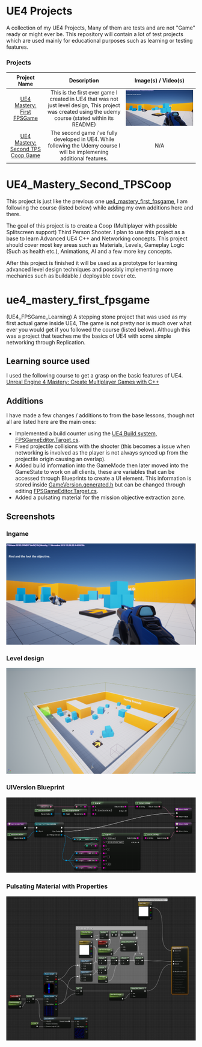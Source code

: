 # UE4 Projects
A collection of my UE4 Projects, Many of them are tests and are not "Game" ready or might ever be. 
This repository will contain a lot of test projects which are used mainly for educational purposes such as learning or testing features.


### Projects

| Project Name  | Description | Image(s) / Video(s) |
:----:|:----:|:----:
[UE4 Mastery: First FPSGame](#ue4_mastery_first_fpsgame) | This is the first ever game I created in UE4 that was not just level design, This project was created using the udemy course (stated within its README) | ![Ingame](resources/ue4_mastery_first_fpsgame/ue4_mastery_first_fpsgame.ingame.PNG "Ingame")
[UE4 Mastery: Second TPS Coop Game](#UE4_Mastery_Second_TPSCoop) | The second game i've fully developed in UE4. While following the Udemy course I will be implemening additional features. | N/A

# UE4_Mastery_Second_TPSCoop
This project is just like the previous one [ue4_mastery_first_fpsgame](#ue4_mastery_first_fpsgame), I am following the course (listed below) while adding my own additions here and there. 

The goal of this project is to create a Coop (Multiplayer with possible Splitscreen support) Third Person Shooter. 
I plan to use this project as a base to learn Advanced UE4 C++ and Networking concepts. 
This project should cover most key areas such as Materials, Levels, Gameplay Logic (Such as health etc.), Animations, AI and a few more key concepts.

After this project is finished it will be used as a prototype for learning advanced level design techniques and possibly implementing more mechanics such as buildable / deployable cover etc.

# ue4_mastery_first_fpsgame 
(UE4_FPSGame_Learning)
A stepping stone project that was used as my first actual game inside UE4, The game is not pretty nor is much over what ever you would get if you followed the course (listed below). 
Although this was a project that teaches me the basics of UE4 with some simple networking through Replication.

## Learning source used
I used the following course to get a grasp on the basic features of UE4.  
[Unreal Engine 4 Mastery: Create Multiplayer Games with C++](https://www.udemy.com/unrealengine-cpp)

## Additions
I have made a few changes / additions to from the base lessons, though not all are listed here are the main ones:
- Implemented a build counter using the [UE4 Build system, FPSGameEditor.Target.cs](https://github.com/CallumCarmicheal/UE4_Learning_Projects/tree/master/ue4_mastery_first_fpsgame/Source/FPSGameEditor.Target.cs).
- Fixed projectile collisions with the shooter (this becomes a issue when networking is involved as the player is not always synced up from the projectile origin causing an overlap).
- Added build information into the GameMode then later moved into the GameState to work on all clients, these are variables that can be accessed through Blueprints to create a UI element. 
This information is stored inside [GameVersion.generated.h](https://github.com/CallumCarmicheal/UE4_Learning_Projects/tree/master/ue4_mastery_first_fpsgame/Source/FPSGame/Public/GameVersion.generated.h) 
but can be changed through editing [FPSGameEditor.Target.cs](https://github.com/CallumCarmicheal/UE4_Learning_Projects/tree/master/ue4_mastery_first_fpsgame/Source/FPSGameEditor.Target.cs).
- Added a pulsating material for the mission objective extraction zone.

## Screenshots
### Ingame
![Ingame](resources/ue4_mastery_first_fpsgame/ue4_mastery_first_fpsgame.ingame.PNG "Ingame")

### Level design
![Level design](resources/ue4_mastery_first_fpsgame/ue4_mastery_first_fpsgame.level_design.PNG "Level design")

### UIVersion Blueprint
![Version Blueprint](resources/ue4_mastery_first_fpsgame/ue4_mastery_first_fpsgame.version_info_example.PNG "Blueprint for showing Version on UI")

### Pulsating Material with Properties
![Pulsating Material with Properties](resources/ue4_mastery_first_fpsgame/ue4_mastery_first_fpsgame.customizable_pulsing_material.PNG "Pulsating Material with Properties")
